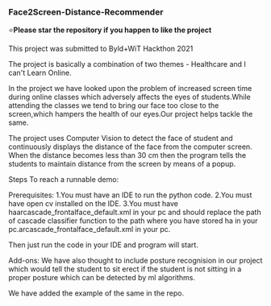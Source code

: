 ### Face2Screen-Distance-Recommender

:star:**Please star the repository if you happen to like the project**

This project was submitted to Byld+WiT Hackthon 2021

The project is basically a combination of two themes - Healthcare and I can't Learn Online.

In the project we have looked upon the problem of increased screen time during online classes which adversely affects the eyes of students.While attending the classes we tend to bring our face too close to the screen,which hampers the health of our eyes.Our project helps tackle the same.

The project uses Computer Vision to detect the face of student and continuously displays the distance of the face from the computer screen.
When the distance becomes less than 30 cm then the program tells the students to maintain distance from the screen by means of a popup.

Steps To reach a runnable demo:

Prerequisites:
1.You must have an IDE to run the python code.
2.You must have open cv installed on the IDE.
3.You must have haarcascade_frontalface_default.xml in your pc and should replace the path of cascade classifier function to the path where you have stored ha in your pc.arcascade_frontalface_default.xml in your pc.

Then just run the code in your IDE and program will start.


Add-ons:
We have also thought to include posture recognision in our project which would tell the student to sit erect if the student is not sitting in a proper posture which can be detected by ml algorithms.

We have added the example of the same in the repo.



